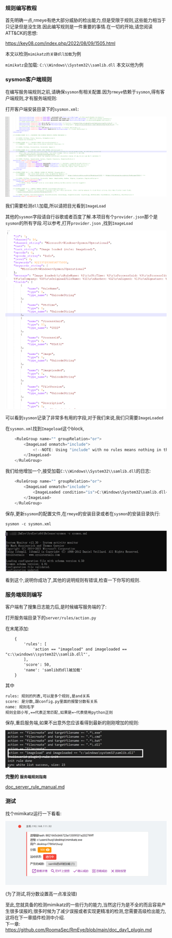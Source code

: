 ### 规则编写教程

首先明确一点,rmeye有绝大部分威胁的检出能力,但是受限于规则,这些能力相当于只记录但是没生效.因此编写规则是一件重要的事情.在一切的开始,请您阅读ATT&CK的思想:  

https://key08.com/index.php/2022/08/09/1505.html  

本文以检测`mimikatz的关键dll加载`为例  

`mimikatz`会加载: `C:\\Windows\\System32\\samlib.dll` 本文以他为例  

### sysmon客户端规则

在编写服务端规则之前,请确保`sysmon`有相关配置.因为`rmeye`依赖于`sysmon`,得有客户端规则,才有服务端规则:  

打开客户端安装目录下的`sysmon.xml`:  

![9](Image/9.png)

我们需要检测`dll`加载,所以请把目光看到`ImageLoad`

其他的`sysmon`字段请自行谷歌或者百度了解.本项目有个`provider.json`那个是`sysmon`的所有字段.可以参考,打开`provider.json` ,找到`ImageLoad`

![10](Image/10.png)

可以看到`sysmon`记录了非常多有用的字段,对于我们来说,我们只需要`ImageLoaded`

在`sysmon.xml`找到`Imageload`这个block,

```c
	<RuleGroup name="" groupRelation="or">
		<ImageLoad onmatch="include">
			<!--NOTE: Using "include" with no rules means nothing in this section will be logged-->
		</ImageLoad>
	</RuleGroup>
```

我们给他增加一个,接受加载`C:\\Windows\\System32\\samlib.dll`的日志:

```c
	<RuleGroup name="" groupRelation="or">
		<ImageLoad onmatch="include">
			<ImageLoaded condition="is">C:\Windows\System32\samlib.dll</ImageLoaded>
		</ImageLoad>
	</RuleGroup>
```



保存,更新`sysmon`的配置文件,在`rmeye`的安装目录或者在`sysmon`的安装目录执行:

```
sysmon -c sysmon.xml
```

![11](Image/11.png)

看到这个,说明你成功了,其他的说明规则有错误,检查一下你写的规则.



### 服务端规则编写

客户端有了搜集日志能力后,是时候编写服务端的了:

打开服务端目录下的`server/rules/action.py`

在末尾添加:

```
    {
        'rules': [
            'action == "imageload" and imageloaded == "c:\\windows\\system32\\samlib.dll"',
        ],
        'score': 50,
        'name': 'samlib的dll被加载'
    }
```

其中

```
rules: 规则的列表,可以是多个规则,是and关系
score: 是分数,跟config.py里面的报警分数有关系
name: 规则名字
规则全部小写,==代表正常匹配,如果是=~代表使用python正则
```

保存,重启服务端,如果不出意外您应该看得到最新的刚刚增加的规则:

![](Image/12.png)

**完整的 `服务端规则指南`**

[doc_server_rule_manual.md](./doc_server_rule_manual.md)

### 测试

找个mimikatz运行一下看看:

![](Image/13.png)

(为了测试,将分数设置高一点准没错)

至此,您就具备的检测mimikatz的一些行为的能力,当然这行为是不全的而且容易产生很多误报的,很多时候为了减少误报或者实现更精准的检测,您需要高级检出能力,这将在下一章插件检测中介绍.  
下一章:  
https://github.com/RoomaSec/RmEye/blob/main/doc_day1_plugin.md
